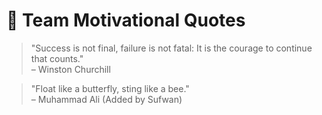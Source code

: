 # 🌟 Team Motivational Quotes

> "Success is not final, failure is not fatal: It is the courage to continue that counts."  
– Winston Churchill

> "Float like a butterfly, sting like a bee."  
– Muhammad Ali (Added by Sufwan)

<!-- ✨ Techlings, add your motivational quote below this line. One per person! -->